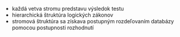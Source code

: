 - každá vetva stromu predstavu výsledok testu
- hierarchická štruktúra logických zákonov
- stromová štruktúra sa získava postupným rozdeľovaním databázy pomocou postupnosti rozhodnutí